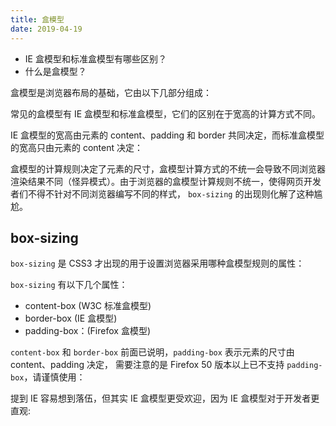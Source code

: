 ```yaml
---
title: 盒模型
date: 2019-04-19
---
```

- IE 盒模型和标准盒模型有哪些区别？
- 什么是盒模型？
<!-- more -->

盒模型是浏览器布局的基础，它由以下几部分组成：


<Picture name="0.gif"></Picture>

常见的盒模型有 IE 盒模型和标准盒模型，它们的区别在于宽高的计算方式不同。

IE 盒模型的宽高由元素的 content、padding 和 border 共同决定，而标准盒模型的宽高只由元素的 content 决定：

<Picture name="1.gif"></Picture>

盒模型的计算规则决定了元素的尺寸，盒模型计算方式的不统一会导致不同浏览器渲染结果不同（怪异模式）。由于浏览器的盒模型计算规则不统一，使得网页开发者们不得不针对不同浏览器编写不同的样式， `box-sizing` 的出现则化解了这种尴尬。

## box-sizing
`box-sizing` 是 CSS3 才出现的用于设置浏览器采用哪种盒模型规则的属性：

<Picture name="3.png"></Picture>

`box-sizing` 有以下几个属性：
- content-box (W3C 标准盒模型)
- border-box (IE 盒模型)
- padding-box：(Firefox 盒模型) 

<Picture name="4.png"></Picture>

`content-box` 和 `border-box` 前面已说明，`padding-box` 表示元素的尺寸由 content、padding 决定，
 需要注意的是 Firefox 50 版本以上已不支持 `padding-box`，请谨慎使用：

<Picture name="5.png"></Picture>

提到 IE 容易想到落伍，但其实 IE 盒模型更受欢迎，因为 IE 盒模型对于开发者更直观:

<template>
  <iframe  frameborder="0" height="380" src="https://interactive-examples.mdn.mozilla.net/pages/css/box-sizing.html" title="MDN Web Docs Interactive Example" width="100%"></iframe>
</template>

<!-- ::: tip
IE 盒模型存在于 IE5.5 以下版本，IE6 以上版本使用的是标准盒模型。
::: -->
<!-- 
```css
*, *:before, *:after {
  box-sizing: border-box;
}
``` -->



<!-- > 参考文章：
[IE各版本CSS Hack（兼容性處理）語法速查表]


[IE各版本CSS Hack（兼容性處理）語法速查表]: https://kknews.cc/zh-tw/education/q2993yb.html 
[autoprefixer]: https://github.com/postcss/autoprefixer
https://zhuanlan.zhihu.com/p/34407286
https://blog.csdn.net/freshlover/article/details/12132801
http://browserhacks.com/#hack-da690292d4fddd94dc7bdd50e38b5713

https://segmentfault.com/a/1190000013069516
https://zhuanlan.zhihu.com/p/24778275
https://www.jianshu.com/p/4bf0b0a9fbab?utm_campaign=maleskine&utm_content=note&utm_medium=seo_notes&utm_source=recommendation
https://zh.wikipedia.org/wiki/CSS_%E6%BF%BE%E5%99%A8 -->